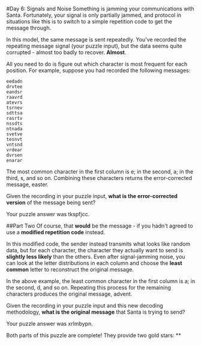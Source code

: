 #Day 6: Signals and Noise
Something is jamming your communications with Santa. Fortunately, your signal is only partially jammed, and 
protocol in situations like this is to switch to a simple repetition code to get the message through.

In this model, the same message is sent repeatedly. You've recorded the repeating message signal (your puzzle input), 
but the data seems quite corrupted - almost too badly to recover. **Almost**.

All you need to do is figure out which character is most frequent for each position. For example, suppose you had 
recorded the following messages:
```
eedadn
drvtee
eandsr
raavrd
atevrs
tsrnev
sdttsa
rasrtv
nssdts
ntnada
svetve
tesnvt
vntsnd
vrdear
dvrsen
enarar
```
The most common character in the first column is e; in the second, a; in the third, s, and so on. 
Combining these characters returns the error-corrected message, easter.

Given the recording in your puzzle input, **what is the error-corrected version** of the message being sent?

Your puzzle answer was tkspfjcc.

##Part Two
Of course, that **would** be the message - if you hadn't agreed to use a **modified repetition code** instead.

In this modified code, the sender instead transmits what looks like random data, but for each character, the 
character they actually want to send is **slightly less likely** than the others. Even after signal-jamming noise, 
you can look at the letter distributions in each column and choose the **least common** letter to reconstruct the 
original message.

In the above example, the least common character in the first column is a; in the second, d, and so on. Repeating 
this process for the remaining characters produces the original message, advent.

Given the recording in your puzzle input and this new decoding methodology, **what is the original message** that 
Santa is trying to send?

Your puzzle answer was xrlmbypn.

Both parts of this puzzle are complete! They provide two gold stars: **